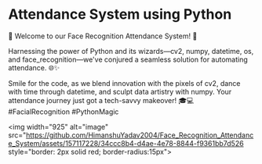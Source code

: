 # Attendance System using Python
📸 Welcome to our Face Recognition Attendance System! 🚀

Harnessing the power of Python and its wizards—cv2, numpy, datetime, os, and face_recognition—we've conjured a seamless solution for automating attendance. 🌐✨

Smile for the code, as we blend innovation with the pixels of cv2, dance with time through datetime, and sculpt data artistry with numpy. Your attendance journey just got a tech-savvy makeover! 🎓💻 #FacialRecognition #PythonMagic

<img width="925" alt="image" src="https://github.com/HimanshuYadav2004/Face_Recognition_Attendance_System/assets/157117228/34ccc8b4-d4ae-4e78-8844-f9361bb7d526 style="border: 2px solid  red; border-radius:15px">

